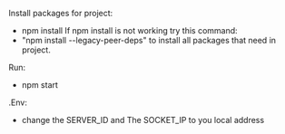 Install packages for project:
  - npm install
If  npm install is not working try this command: 
  - "npm install --legacy-peer-deps" to install all packages that need in project.

Run:
  - npm start
    
.Env:
  - change the SERVER_ID and The SOCKET_IP to you local address
